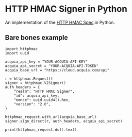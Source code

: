 # HTTP HMAC Signer in Python

An implementation of the [HTTP HMAC Spec](https://github.com/acquia/http-hmac-spec) in Python.

## Bare bones example

```
import httphmac
import uuid

acquia_api_key = "YOUR-ACQUIA-API-KEY"
acquia_api_secret = "YOUR-ACQUIA-API-TOKEN"
acquia_base_url = "https://cloud.acquia.com/api"

r = httphmac.Request()
signer = httphmac.V2Signer()
auth_headers = {
    "realm": "HTTP HMAC Signer",
    "id": acquia_api_key,
    "nonce": uuid.uuid4().hex,
    "version": "2.0",
}

httphmac_request.with_url(acquia_base_url)
signer.sign_direct(r, auth_headers, acquia_api_secret)

print(httphmac_request.do().text)
```
